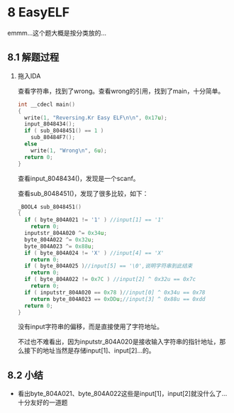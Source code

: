 # 8 EasyELF

emmm...这个题大概是按分类放的...

## 8.1 解题过程

1. 拖入IDA

   查看字符串，找到了wrong。查看wrong的引用，找到了main，十分简单。

   ```c
   int __cdecl main()
   {
     write(1, "Reversing.Kr Easy ELF\n\n", 0x17u);
     input_8048434();
     if ( sub_8048451() == 1 )
       sub_80484F7();
     else
       write(1, "Wrong\n", 6u);
     return 0;
   }
   ```

   查看input_8048434()，发现是一个scanf。

   查看sub_8048451()，发现了很多比较，如下：

   ```c
   _BOOL4 sub_8048451()
   {
     if ( byte_804A021 != '1' ) //input[1] == '1'
       return 0;
     inputstr_804A020 ^= 0x34u;
     byte_804A022 ^= 0x32u;
     byte_804A023 ^= 0x88u;
     if ( byte_804A024 != 'X' ) //input[4] == 'X'
       return 0;
     if ( byte_804A025 )//input[5] == '\0',说明字符串到此结束
       return 0;
     if ( byte_804A022 != 0x7C ) //input[2] ^ 0x32u == 0x7c
       return 0;
     if ( inputstr_804A020 == 0x78 )//input[0] ^ 0x34u == 0x78
       return byte_804A023 == 0xDDu;//input[3] ^ 0x88u == 0xdd
     return 0;
   }
   ```

   没有input字符串的偏移，而是直接使用了字符地址。

   不过也不难看出，因为inputstr_804A020是接收输入字符串的指针地址，那么接下的地址当然是存储input[1]、input[2]...的。

## 8.2 小结

* 看出byte_804A021、byte_804A022这些是input[1]，input[2]就没什么了...十分友好的一道题
